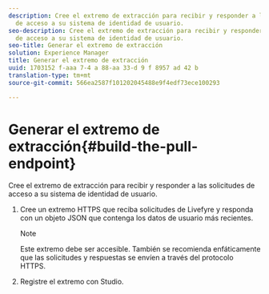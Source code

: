 ```yaml
---
description: Cree el extremo de extracción para recibir y responder a las solicitudes
  de acceso a su sistema de identidad de usuario.
seo-description: Cree el extremo de extracción para recibir y responder a las solicitudes
  de acceso a su sistema de identidad de usuario.
seo-title: Generar el extremo de extracción
solution: Experience Manager
title: Generar el extremo de extracción
uuid: 1703152 f-aaa 7-4 a 88-aa 33-d 9 f 8957 ad 42 b
translation-type: tm+mt
source-git-commit: 566ea2587f101202045488e9f4edf73ece100293

---
```



# Generar el extremo de extracción{#build-the-pull-endpoint}

Cree el extremo de extracción para recibir y responder a las solicitudes de acceso a su sistema de identidad de usuario.

1. Cree un extremo HTTPS que reciba solicitudes de Livefyre y responda con un objeto JSON que contenga los datos de usuario más recientes.

   >[!NOTE]
   >
   >Este extremo debe ser accesible. También se recomienda enfáticamente que las solicitudes y respuestas se envíen a través del protocolo HTTPS.

1. Registre el extremo con Studio.
